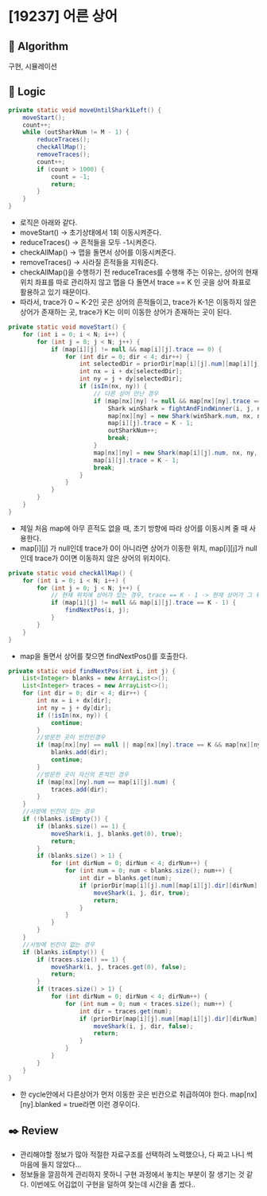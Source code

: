 # [19237] 어른 상어

## :pushpin: **Algorithm**

구현, 시뮬레이션

## :round_pushpin: **Logic**

```java
private static void moveUntilShark1Left() {
	moveStart();
	count++;
	while (outSharkNum != M - 1) {
		reduceTraces();
		checkAllMap();
		removeTraces();
		count++;
		if (count > 1000) {
			count = -1;
			return;
		}
	}
}
```

- 로직은 아래와 같다.
- moveStart() -> 초기상태에서 1회 이동시켜준다.
- reduceTraces() -> 흔적들을 모두 -1시켜준다.
- checkAllMap() -> 맵을 돌면서 상어를 이동시켜준다.
- removeTraces() -> 사라질 흔적들을 지워준다.
- checkAllMap()을 수행하기 전 reduceTraces를 수행해 주는 이유는, 상어의 현재 위치 좌표를 따로 관리하지 않고
  맵을 다 돌면서 trace == K 인 곳을 상어 좌표로 활용하고 있기 때문이다.
- 따라서, trace가 0 ~ K-2인 곳은 상어의 흔적들이고, trace가 K-1은 이동하지 않은 상어가 존재하는 곳, trace가 K는 이미 이동한 상어가 존재하는 곳이 된다.

```java
private static void moveStart() {
	for (int i = 0; i < N; i++) {
		for (int j = 0; j < N; j++) {
			if (map[i][j] != null && map[i][j].trace == 0) {
				for (int dir = 0; dir < 4; dir++) {
					int selectedDir = priorDir[map[i][j].num][map[i][j].dir][dir];
					int nx = i + dx[selectedDir];
					int ny = j + dy[selectedDir];
					if (isIn(nx, ny)) {
						// 다른 상어 만난 경우
						if (map[nx][ny] != null && map[nx][ny].trace == K) {
							Shark winShark = fightAndFindWinner(i, j, nx, ny, selectedDir);
							map[nx][ny] = new Shark(winShark.num, nx, ny, winShark.dir);
							map[i][j].trace = K - 1;
							outSharkNum++;
							break;
						}
						map[nx][ny] = new Shark(map[i][j].num, nx, ny, selectedDir);
						map[i][j].trace = K - 1;
						break;
					}
				}
			}
		}
	}
}
```

- 제일 처음 map에 아무 흔적도 없을 때, 초기 방향에 따라 상어를 이동시켜 줄 때 사용한다.
- map[i][j] 가 null인데 trace가 0이 아니라면 상어가 이동한 위치, map[i][j]가 null인데 trace가 0이면 이동하지 않은 상어의 위치이다.

```java
private static void checkAllMap() {
	for (int i = 0; i < N; i++) {
		for (int j = 0; j < N; j++) {
			// 현재 위치에 상어가 있는 경우, trace == K - 1 -> 현재 상어가 그 위치에 존재한다는 의미
			if (map[i][j] != null && map[i][j].trace == K - 1) {
				findNextPos(i, j);
			}
		}
	}
}
```

- map을 돌면서 상어를 찾으면 findNextPos()를 호출한다.

```java
private static void findNextPos(int i, int j) {
	List<Integer> blanks = new ArrayList<>();
	List<Integer> traces = new ArrayList<>();
	for (int dir = 0; dir < 4; dir++) {
		int nx = i + dx[dir];
		int ny = j + dy[dir];
		if (!isIn(nx, ny)) {
			continue;
		}
		//방문한 곳이 빈칸인경우
		if (map[nx][ny] == null || map[nx][ny].trace == K && map[nx][ny].blanked) {
			blanks.add(dir);
			continue;
		}
		//방문한 곳이 자신의 흔적인 경우
		if (map[nx][ny].num == map[i][j].num) {
			traces.add(dir);
		}
	}
	//사방에 빈칸이 있는 경우
	if (!blanks.isEmpty()) {
		if (blanks.size() == 1) {
			moveShark(i, j, blanks.get(0), true);
			return;
		}
		if (blanks.size() > 1) {
			for (int dirNum = 0; dirNum < 4; dirNum++) {
				for (int num = 0; num < blanks.size(); num++) {
					int dir = blanks.get(num);
					if (priorDir[map[i][j].num][map[i][j].dir][dirNum] == dir) {
						moveShark(i, j, dir, true);
						return;
					}
				}
			}
		}
	}
	//사방에 빈칸이 없는 경우
	if (blanks.isEmpty()) {
		if (traces.size() == 1) {
			moveShark(i, j, traces.get(0), false);
			return;
		}
		if (traces.size() > 1) {
			for (int dirNum = 0; dirNum < 4; dirNum++) {
				for (int num = 0; num < traces.size(); num++) {
					int dir = traces.get(num);
					if (priorDir[map[i][j].num][map[i][j].dir][dirNum] == dir) {
						moveShark(i, j, dir, false);
						return;
					}
				}
			}
		}
	}
}
```

- 한 cycle안에서 다른상어가 먼저 이동한 곳은 빈칸으로 취급하여야 한다. map[nx][ny].blanked = true라면 이런 경우이다.

## :black_nib: **Review**

- 관리해야할 정보가 많아 적절한 자료구조를 선택하려 노력했으나, 다 짜고 나니 썩 마음에 들지 않았다...
- 정보들을 깔끔하게 관리하지 못하니 구현 과정에서 놓치는 부분이 잘 생기는 것 같다. 이번에도 어김없이 구현을 덜하여 찾는데 시간을 좀 썼다..
